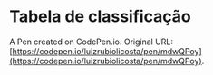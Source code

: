 # Tabela de classificação

A Pen created on CodePen.io. Original URL: [https://codepen.io/luizrubiolicosta/pen/mdwQPoy](https://codepen.io/luizrubiolicosta/pen/mdwQPoy).


